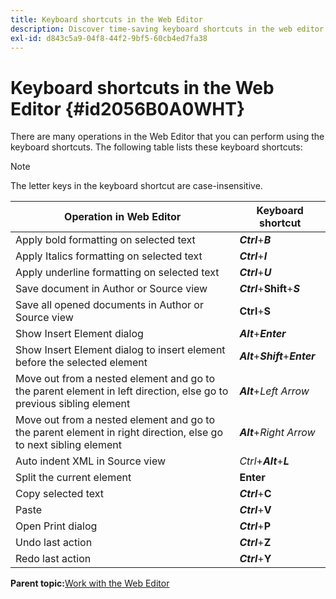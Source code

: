 ```yaml
---
title: Keyboard shortcuts in the Web Editor
description: Discover time-saving keyboard shortcuts in the web editor of AEM Guides.
exl-id: d843c5a9-04f8-44f2-9bf5-60cb4ed7fa38
---
```

# Keyboard shortcuts in the Web Editor {#id2056B0A0WHT}

There are many operations in the Web Editor that you can perform using the keyboard shortcuts. The following table lists these keyboard shortcuts:

>[!NOTE]
>
> The letter keys in the keyboard shortcut are case-insensitive.

|Operation in Web Editor|Keyboard shortcut|
|-----------------------|-----------------|
|Apply bold formatting on selected text|***Ctrl***+***B***|
|Apply Italics formatting on selected text|***Ctrl***+***I***|
|Apply underline formatting on selected text|***Ctrl***+***U***|
|Save document in Author or Source view|***Ctrl***+**Shift**+***S***|
|Save all opened documents in Author or Source view|**Ctrl**+**S**|
|Show Insert Element dialog|***Alt***+***Enter***|
|Show Insert Element dialog to insert element before the selected element|***Alt***+***Shift***+***Enter***|
|Move out from a nested element and go to the parent element in left direction, else go to previous sibling element|***Alt***+**Left* Arrow*|
|Move out from a nested element and go to the parent element in right direction, else go to next sibling element|***Alt***+*Right Arrow*|
|Auto indent XML in Source view|*Ctrl*+***Alt***+***L***|
|Split the current element|**Enter**|
|Copy selected text|***Ctrl***+**C**|
|Paste|***Ctrl***+**V**|
|Open Print dialog|***Ctrl***+**P**|
|Undo last action|***Ctrl***+**Z**|
|Redo last action|***Ctrl***+**Y**|

**Parent topic:**[Work with the Web Editor](web-editor.md)
